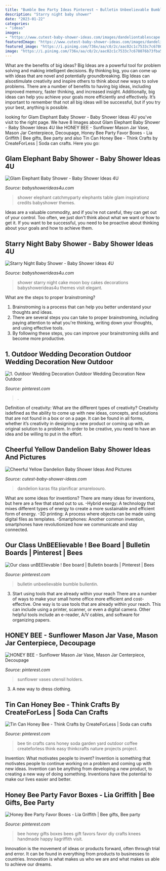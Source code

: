 ```yaml
---
title: "Bumble Bee Party Ideas Pinterest ~ Bulletin Unbeelievable Bumble Bullentin"
description: "Starry night baby shower"
date: "2023-01-22"
categories:
- "ideas"
images:
- "https://www.cutest-baby-shower-ideas.com/images/dandeliontablescape.jpg"
featuredImage: "https://www.cutest-baby-shower-ideas.com/images/dandeliontablescape.jpg"
featured_image: "https://i.pinimg.com/736x/aa/c0/2c/aac02c1c7533c7c678076b73fba52fa3.jpg"
image: "https://i.pinimg.com/736x/aa/c0/2c/aac02c1c7533c7c678076b73fba52fa3.jpg"
---
```



What are the benefits of big ideas?
Big Ideas are a powerful tool for problem solving and making intelligent decisions. By thinking big, you can come up with ideas that are novel and potentially groundbreaking. Big Ideas can alsostimulate creativity and inspire others to think about new ways to solve problems.
There are a number of benefits to having big ideas, including improved memory, faster thinking, and increased insight. Additionally, big ideas can help you achieve your goals more efficiently and effectively. It’s important to remember that not all big ideas will be successful, but if you try your best, anything is possible.

	

		
looking for Glam Elephant Baby Shower - Baby Shower Ideas 4U you've visit to the right page. We have 8 Images about Glam Elephant Baby Shower - Baby Shower Ideas 4U like HONEY BEE - Sunflower Mason Jar Vase, Mason Jar Centerpiece, Decoupage, Honey Bee Party Favor Boxes - Lia Griffith | Bee gifts, Bee party and also Tin Can Honey Bee - Think Crafts by CreateForLess | Soda can crafts. Here you go:
		
    
## Glam Elephant Baby Shower - Baby Shower Ideas 4U

<img loading=lazy src="https://babyshowerideas4u.com/wp-content/uploads/2016/03/Baby-Shower-Elephants-Dessert-Table-2.jpg" onerror="this.onerror=null;this.src='https://tse2.mm.bing.net/th?id=OIP.Sd5QRFwW2GDfSq-s2N70QAHaFj&amp;pid=15.1';" alt="Glam Elephant Baby Shower - Baby Shower Ideas 4U">

_Source: babyshowerideas4u.com_

>shower elephant catchmyparty elephants table glam inspirationz credits babyshower themes. 

	

Ideas are a valuable commodity, and if you're not careful, they can get out of your control. Too often, we just don't think about what we want or how to get it. If you want to be successful, you need to be proactive about thinking about your goals and how to achieve them.

    
## Starry Night Baby Shower - Baby Shower Ideas 4U

<img loading=lazy src="https://babyshowerideas4u.com/wp-content/uploads/2016/09/Starry-Night-Baby-Shower-Cake.jpg" onerror="this.onerror=null;this.src='https://tse2.mm.bing.net/th?id=OIP.ygZi5pNr8_1y4CY24MqwAAHaJ4&amp;pid=15.1';" alt="Starry Night Baby Shower - Baby Shower Ideas 4U">

_Source: babyshowerideas4u.com_

>shower starry night cake moon boy cakes decorations babyshowerideas4u themes visit elegant. 

	

What are the steps to proper brainstroming?
1. Brainstroming is a process that can help you better understand your thoughts and ideas.
2. There are several steps you can take to proper brainstroming, including paying attention to what you're thinking, writing down your thoughts, and using effective tools.
3. By following these steps, you can improve your brainstroming skills and become more productive.

    
## 1. Outdoor Wedding Decoration Outdoor Wedding Decoration New Outdoor

<img loading=lazy src="https://i.pinimg.com/736x/03/88/76/038876e84ead212fe854f4e0a977ffe7.jpg" onerror="this.onerror=null;this.src='https://tse4.mm.bing.net/th?id=OIP.7iBOUW97Bz27z9buC3ViFAHaL3&amp;pid=15.1';" alt="1. Outdoor Wedding Decoration Outdoor Wedding Decoration New Outdoor">

_Source: pinterest.com_

>. 

	

Definition of creativity: What are the different types of creativity?
Creativity isdefined as the ability to come up with new ideas, concepts, and solutions that are not found in a box or on a page. It can be found in all forms, whether it’s creativity in designing a new product or coming up with an original solution to a problem. In order to be creative, you need to have an idea and be willing to put in the effort.

    
## Cheerful Yellow Dandelion Baby Shower Ideas And Pictures

<img loading=lazy src="https://www.cutest-baby-shower-ideas.com/images/dandeliontablescape.jpg" onerror="this.onerror=null;this.src='https://tse3.mm.bing.net/th?id=OIP.UJAbe-Is08USOXN0zKvcIAHaFA&amp;pid=15.1';" alt="Cheerful Yellow Dandelion Baby Shower Ideas And Pictures">

_Source: cutest-baby-shower-ideas.com_

>dandelion karas fita planificar amareloouro. 

	

What are some ideas for inventions?
There are many ideas for inventions, but here are a few that stand out to us. 
-Hybrid energy: A technology that mixes different types of energy to create a more sustainable and efficient form of energy.
-3D printing: A process where objects can be made using digital files as templates.
-Smartphones: Another common invention, smartphones have revolutionized how we communicate and stay connected.

    
## Our Class UnBEElievable ! Bee Board | Bulletin Boards | Pinterest | Bees

<img loading=lazy src="https://s-media-cache-ak0.pinimg.com/736x/e1/61/f2/e161f290750677278f36d60e626dbe35.jpg" onerror="this.onerror=null;this.src='https://tse2.mm.bing.net/th?id=OIP.RrjBVFgdHpcdg7EWZFoWiQHaJ6&amp;pid=15.1';" alt="Our class unBEElievable ! Bee board | Bulletin boards | Pinterest | Bees">

_Source: pinterest.com_

>bulletin unbeelievable bumble bullentin. 

	

3) Start using tools that are already within your reach
There are a number of ways to make your small home office more efficient and cost-effective. One way is to use tools that are already within your reach. This can include using a printer, scanner, or even a digital camera. Other helpful tools include an e-reader, A/V cables, and software for organizing papers.

    
## HONEY BEE - Sunflower Mason Jar Vase, Mason Jar Centerpiece, Decoupage

<img loading=lazy src="https://i.pinimg.com/736x/aa/c0/2c/aac02c1c7533c7c678076b73fba52fa3.jpg" onerror="this.onerror=null;this.src='https://tse1.mm.bing.net/th?id=OIP.NaSBugsobrMBlTnYZ8BraQHaNK&amp;pid=15.1';" alt="HONEY BEE - Sunflower Mason Jar Vase, Mason Jar Centerpiece, Decoupage">

_Source: pinterest.com_

>sunflower vases utensil holders. 

	

3. A new way to dress clothing.

    
## Tin Can Honey Bee - Think Crafts By CreateForLess | Soda Can Crafts

<img loading=lazy src="https://i.pinimg.com/736x/1b/66/05/1b6605412019dafc9b766323afee56ac.jpg" onerror="this.onerror=null;this.src='https://tse3.mm.bing.net/th?id=OIP.f6Za-u-7jlPZccPViAV4FwHaLH&amp;pid=15.1';" alt="Tin Can Honey Bee - Think Crafts by CreateForLess | Soda can crafts">

_Source: pinterest.com_

>bee tin crafts cans honey soda garden yard outdoor coffee createforless think easy thinkcrafts nature projects project. 

	

Invention: What motivates people to invent?
Invention is something that motivates people to continue working on a problem and coming up with new ideas. Invention can be anything from developing a new product, to creating a new way of doing something. Inventions have the potential to make our lives easier and better.

    
## Honey Bee Party Favor Boxes - Lia Griffith | Bee Gifts, Bee Party

<img loading=lazy src="https://i.pinimg.com/736x/f0/e8/37/f0e8373f9a531dfed9a2c6881660f4a7.jpg" onerror="this.onerror=null;this.src='https://tse4.mm.bing.net/th?id=OIP.WHZ_y9yGigBHFZcb3E6CuAHaO0&amp;pid=15.1';" alt="Honey Bee Party Favor Boxes - Lia Griffith | Bee gifts, Bee party">

_Source: pinterest.com_

>bee honey gifts boxes bees gift favors favor diy crafts knees handmade happy liagriffith visit. 

	

Innovation is the movement of ideas or products forward, often through trial and error. It can be found in everything from products to businesses to countries. Innovation is what makes us who we are and what makes us able to achieve our dreams.

